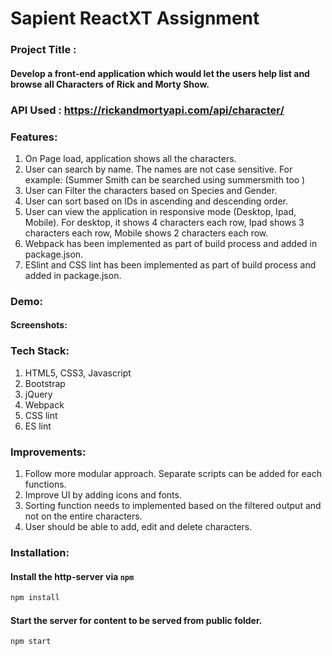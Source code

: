
# Sapient ReactXT Assignment

### Project Title :
#### Develop a front-end application which would let the users help list and browse all Characters of Rick and Morty Show.

### API Used : https://rickandmortyapi.com/api/character/
### Features:
 1.  On Page load, application shows all the characters.
 2. User can search by name. The names are not case sensitive. For example: (Summer Smith can be searched using summersmith too )
 3. User can Filter the characters based on Species and Gender.
 4. User can sort based on IDs in ascending and descending order.
 5. User can view the application in responsive mode (Desktop, Ipad, Mobile). For desktop, it shows 4 characters each row, Ipad shows 3 characters each row, Mobile shows 2 characters each row.
 6. Webpack has been implemented as part of build process and added in package.json.
 7. ESlint and CSS lint has been implemented as part of build process and added in package.json.

### Demo:
#### Screenshots:


### Tech Stack:

1. HTML5, CSS3, Javascript
2. Bootstrap
3. jQuery
4. Webpack
5. CSS lint
6. ES lint

### Improvements:

 1. Follow more modular approach. Separate scripts can be added for each functions.
 2. Improve UI by adding icons and fonts.
 3. Sorting function needs to implemented based on the filtered output and not on the entire characters.
 4. User should be able to add, edit and delete characters.



### Installation:
#### Install the http-server via `npm`
```bash
npm install
```
#### Start the server for content to be served from public folder.
```bash
npm start
```



